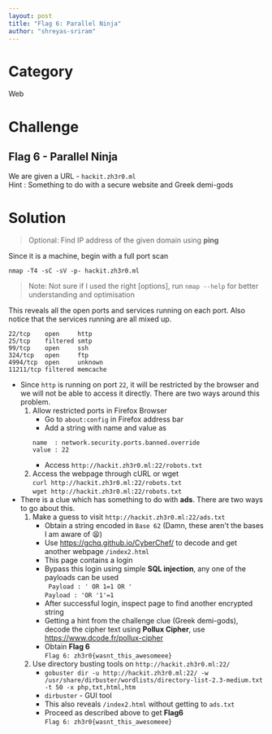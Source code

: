 ```yaml
---
layout: post
title: "Flag 6: Parallel Ninja"
author: "shreyas-sriram"
---
```


# Category
Web

# Challenge
## Flag 6 - Parallel Ninja
We are given a URL - ``` hackit.zh3r0.ml ```\
Hint : Something to do with a secure website and Greek demi-gods

# Solution

> Optional: Find IP address of the given domain using **ping**

Since it is a machine, begin with a full port scan

``` nmap -T4 -sC -sV -p- hackit.zh3r0.ml ```

> Note: Not sure if I used the right [options], run ``` nmap --help ``` for better understanding and optimisation

This reveals all the open ports and services running on each port. Also notice that the services running are all mixed up.

```
22/tcp    open     http
25/tcp    filtered smtp
99/tcp    open     ssh
324/tcp   open     ftp
4994/tcp  open     unknown
11211/tcp filtered memcache
```

* Since ``` http ``` is running on port ``` 22 ```, it will be restricted by the browser and we will not be able to access it directly. There are two ways around this problem.
	1. Allow restricted ports in Firefox Browser
		* Go to ``` about:config ``` in Firefox address bar
		* Add a string with name and value as
		```
		name  : network.security.ports.banned.override
		value : 22
		```
		* Access ``` http://hackit.zh3r0.ml:22/robots.txt ```
	2. Access the webpage through cURL or wget\
	``` curl http://hackit.zh3r0.ml:22/robots.txt ```\
	``` wget http://hackit.zh3r0.ml:22/robots.txt ```
* There is a clue which has something to do with **ads**. There are two ways to go about this.
	1. Make a guess to visit ``` http://hackit.zh3r0.ml:22/ads.txt ```
		* Obtain a string encoded in ``` Base 62 ``` (Damn, these aren't the bases I am aware of :tired_face:)
		* Use https://gchq.github.io/CyberChef/ to decode and get another webpage ``` /index2.html ```
		* This page contains a login
		* Bypass this login using simple **SQL injection**, any one of the payloads can be used\
		``` Payload : ' OR 1=1 OR '```\
		``` Payload : 'OR '1'=1 ```
		* After successful login, inspect page to find another encrypted string
		* Getting a hint from the challenge clue (Greek demi-gods), decode the cipher text using **Pollux Cipher**, use https://www.dcode.fr/pollux-cipher
		* Obtain **Flag 6**\
		``` Flag 6: zh3r0{wasnt_this_awesomeee} ```
	2. Use directory busting tools on ``` http://hackit.zh3r0.ml:22/ ```
		* ``` gobuster dir -u http://hackit.zh3r0.ml:22/ -w /usr/share/dirbuster/wordlists/directory-list-2.3-medium.txt -t 50 -x php,txt,html,htm ```
		* ``` dirbuster ``` - GUI tool
		* This also reveals ``` /index2.html ``` without getting to ``` ads.txt ```
		* Proceed as described above to get **Flag6**\
		``` Flag 6: zh3r0{wasnt_this_awesomeee} ```